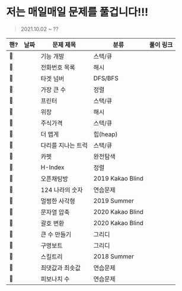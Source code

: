 # 저는 매일매일 문제를 풀겁니다!!!

> 2021.10.02 ~ ?? 

| 핸?  | 날짜 | 문제 제목          | 분류             | 풀이 링크 |
| ---- | ---- | ------------------ | ---------------- | --------- |
| 🔳    |      | 기능 개발          | 스택/큐          |           |
| 🔳    |      | 전화번호 목록      | 해시             |           |
| 🔳    |      | 타겟 넘버          | DFS/BFS          |           |
| 🔳    |      | 가장 큰 수         | 정렬             |           |
| 🔳    |      | 프린터             | 스택/큐          |           |
| 🔳    |      | 위장               | 해시             |           |
| 🔳    |      | 주식가격           | 스택/큐          |           |
| 🔳    |      | 더 맵게            | 힙(heap)         |           |
| 🔳    |      | 다리를 지나는 트럭 | 스택/큐          |           |
| 🔳    |      | 카펫               | 완전탐색         |           |
| 🔳    |      | H-Index            | 정렬             |           |
| 🔳    |      | 오픈채팅방         | 2019 Kakao Blind |           |
| 🔳    |      | 124 나라의 숫자    | 연습문제         |           |
| 🔳    |      | 멀쩡한 사각형      | 2019 Summer      |           |
| 🔳    |      | 문자열 압축        | 2020 Kakao Blind |           |
| 🔳    |      | 괄호 변환          | 2020 Kakao Blind |           |
| 🔳    |      | 큰 수 만들기       | 그리디           |           |
| 🔳    |      | 구명보트           | 그리디           |           |
| 🔳    |      | 스킬트리           | 2018 Summer      |           |
| 🔳    |      | 최댓값과 최솟값    | 연습문제         |           |
| 🔳    |      | 피보나치 수        | 연습문제         |           |





